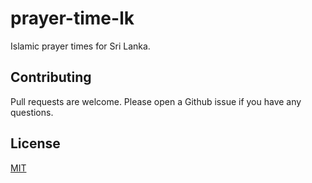 # prayer-time-lk

Islamic prayer times for Sri Lanka.

## Contributing

Pull requests are welcome. Please open a Github issue if you have any questions.

## License

[MIT](https://choosealicense.com/licenses/mit/)
